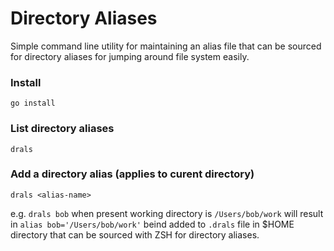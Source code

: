 Directory Aliases
=================

Simple command line utility for maintaining an alias file that can
be sourced for directory aliases for jumping around file system easily.

### Install

`go install`

### List directory aliases

`drals`

### Add a directory alias (applies to curent directory)

`drals <alias-name>`

e.g. `drals bob` when present working directory is `/Users/bob/work`
will result in `alias bob='/Users/bob/work'` beind added to `.drals`
file in $HOME directory that can be sourced with ZSH for directory
aliases.
